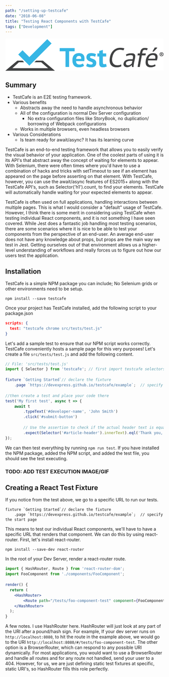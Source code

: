 ```yaml
---
path: "/setting-up-testcafe"
date: "2018-06-08"
title: "Testing React Components with TestCafe"
tags: ["Development"]
---
```


![TestCafe](testcafe.png)

## Summary
* TestCafe is an E2E testing framework.
* Various benefits
  * Abstracts away the need to handle asynchronous behavior
  * All of the configuration is normal Dev Server configuration
    * No extra configuration files like StoryBook, no duplication/ borrowing of Webpack configurations
  * Works in multiple browsers, even headless browsers
* Various Considerations
  * Is team ready for await/async? It has its learning curve


TestCafe is an end-to-end testing framework that allows you to easily verify the visual behavior of your application.
One of the coolest parts of using it is its API's that abstract away the concept of waiting for elements to appear. With Selenium,
there were often times where you'd have to use a combination of hacks and tricks with setTimeout to see if an element has
appeared on the page before asserting on that element. With TestCafe, however, you can use the await/async features of
ES2015+ along with the TestCafe API's, such as Selector('h1').count, to find your elements. TestCafe will automatically handle waiting for
your expected elements to appear.

TestCafe is often used on full applications, handling interactions between multiple pages. This is what I would consider
a "default" usage of TestCafe. However, I think there is some merit in considering using TestCafe when testing individual
React components, and it is not something I have seen covered. While Jest does a fantastic job handling most testing scenarios, there are some scenarios where it is nice
to be able to test your components from the perspective of an end-user. An average end-user does not have any knowledge about
props, but props are the main way we test in Jest. Getting ourselves out of that environment allows us a higher-level understanding
of workflows and really forces us to figure out how our users test the application.

## Installation
TestCafe is a simple NPM package you can include; No Selenium grids or other environments need to be setup.

```
npm install --save testcafe
```

Once your project has TestCafe installed, add the following script to your package.json

```json
scripts: {
  test: "testcafe chrome src/tests/test.js"
}
```

Let's add a sample test to ensure that our NPM script works correctly. TestCafe conveniently hosts a sample page for
this very purposes! Let's create a file `src/tests/test.js` and add the following content.
```javascript
// File: 'src/tests/test.js'
import { Selector } from 'testcafe'; // first import testcafe selectors

fixture `Getting Started`// declare the fixture
    .page `https://devexpress.github.io/testcafe/example`;  // specify the start page

//then create a test and place your code there
test('My first test', async t => {
    await t
        .typeText('#developer-name', 'John Smith')
        .click('#submit-button')

        // Use the assertion to check if the actual header text is equal to the expected one
        .expect(Selector('#article-header').innerText).eql('Thank you, John Smith!');
});
```

We can then test everything by running `npm run test`. If you have installed the NPM package, added the NPM script, and
added the test file, you should see the test executing.

### TODO: ADD TEST EXECUTION IMAGE/GIF

## Creating a React Test Fixture
If you notice from the test above, we go to a specific URL to run our tests.
```
fixture `Getting Started`// declare the fixture
    .page `https://devexpress.github.io/testcafe/example`;  // specify the start page
```

This means to test our individual React components, we'll have to have a specific URL that renders that component.
We can do this by using react-router. First, let's install react-router.

```
npm install --save-dev react-router
```

In the root of your Dev Server, render a react-router route.

```jsx
import { HashRouter, Route } from 'react-router-dom';
import FooComponent from './components/FooComponent';

render() {
  return (
    <HashRouter>
        <Route path="/tests/foo-component-test" component={FooComponent} />
    </HashRouter>
  );
}
```

A few notes. I use HashRouter here. HashRouter will just look at any part of the URI after a pound/hash sign.
For example, If your dev server runs on `http://localhost:8080`, to hit the route in the example above, we would go to the URI
`http://localhost:8080/#/tests/foo-component-test`. The other option is a BrowserRouter, which can respond to any possible URI dynamically.
For most applications, you would want to use a BrowserRouter and handle all routes and for any route not handled, send your user to a 404.
However, for us, we are just defining static test fixtures at specific, static URI's, so HashRouter fills this role perfectly.
